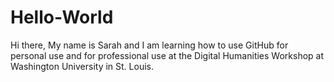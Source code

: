 # Hello-World

Hi there,
My name is Sarah and I am learning how to use GitHub for personal use and for professional use at the Digital Humanities Workshop at Washington University in St. Louis. 

